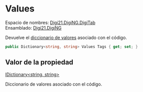 # Values

Espacio de nombres: [Digi21.DigiNG.DigiTab](../../)  
Ensamblado: [Digi21.DigiNG](../../../)

Devuelve el [diccionario de valores](../../../../../../../referencia/editor-de-tablas-de-codigos/pestanas/codigos/propiedades-del-codigo.md#valores) asociado con el código.

```csharp
public Dictionary<string, string> Values Tags { get; set; }
```

## Valor de la propiedad

[IDictionary&lt;string, string&gt;](https://docs.microsoft.com/en-us/dotnet/api/system.collections.generic.idictionary-2?view=net-5.0)

Diccionario de valores asociado con el código.



